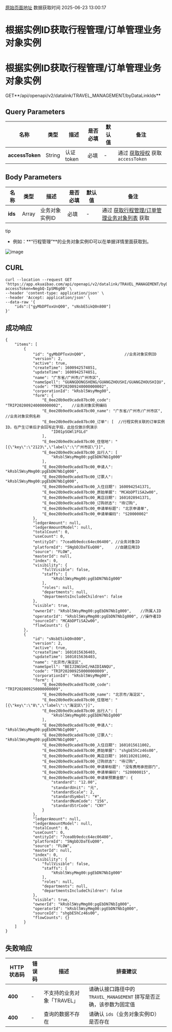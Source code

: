 [原始页面地址](https://docs.ekuaibao.com/docs/open-api/datalink/get-tripManager-data)
数据获取时间 2025-06-23 13:00:17

# 根据实例ID获取行程管理/订单管理业务对象实例

# 根据实例ID获取行程管理/订单管理业务对象实例  
  
GET**/api/openapi/v2/datalink/TRAVEL_MANAGEMENT/byDataLinkIds**

## Query Parameters​

名称| 类型| 描述| 是否必填| 默认值| 备注  
---|---|---|---|---|---  
**accessToken**|  String| 认证token| 必填| -| 通过 [获取授权](/docs/open-api/getting-started/auth) 获取 `accessToken`  
  
## Body Parameters​

名称| 类型| 描述| 是否必填| 默认值| 备注  
---|---|---|---|---|---  
**ids**|  Array| 业务对象实例ID| 必填| -| 通过 [获取行程管理/订单管理业务对象列表](/docs/open-api/datalink/get-tripManager-order) 获取  
  
tip

  * 例如：**“行程管理”**的业务对象实例ID可以在单据详情里面获取到。

![image](/assets/images/行程业务对象ID获取-2c3ad3742a716f46ba1604a7c802b6c1.png)




## CURL​
    
    
    curl --location --request GET 'https://app.ekuaibao.com/api/openapi/v2/datalink/TRAVEL_MANAGEMENT/byDataLinkIds?accessToken=NegbQ-IpSM6g00' \  
    --header 'content-type: application/json' \  
    --header 'Accept: application/json' \  
    --data-raw '{  
        "ids":["gyMbDPToxUnQ00", "sNsbE5ikQ0n800"]  
    }'  
    

## 成功响应​
    
    
    {  
    	"items": [  
            {  
    			"id": "gyMbDPToxUnQ00",                 //业务对象实例ID  
    			"version": 2,  
    			"active": true,  
    			"createTime": 1600942574851,  
    			"updateTime": 1600942574851,  
    			"name": "广东省/广州市/广州市区",  
    			"nameSpell": "GUANGDONGSHENG/GUANGZHOUSHI/GUANGZHOUSHIQU",  
    			"code": "TRIP202009240000000002",  
    			"corporationId": "kRsbl5WsyMmg00",  
    			"form": {  
    				"E_0ee20b9ed9cade87bc00_code": "TRIP202009240000000002",    //业务对象实例编码  
    				"E_0ee20b9ed9cade87bc00_name": "广东省/广州市/广州市区",     //业务对象实例名称  
                    "E_0ee20b9ed9cade87bc00_订单": [  //行程实例关联的订单实例ID，在产生订单后才会回写此字段，此处仅做示例演示  
                        "ID01pSGWl1FGLd"  
                    ],  
    				"E_0ee20b9ed9cade87bc00_住宿地": "[{\"key\":\"2123\",\"label\":\"广州市区\"}]",  
    				"E_0ee20b9ed9cade87bc00_出行人": [  
    					"kRsbl5WsyMmg00:pgEbDN7NbIg000"  
    				],  
    				"E_0ee20b9ed9cade87bc00_申请人": "kRsbl5WsyMmg00:pgEbDN7NbIg000",  
    				"E_0ee20b9ed9cade87bc00_订票人": "kRsbl5WsyMmg00:pgEbDN7NbIg000",  
    				"E_0ee20b9ed9cade87bc00_入住日期": 1600942541371,  
    				"E_0ee20b9ed9cade87bc00_原始单据": "MCAbDPTiSA2w00",  
    				"E_0ee20b9ed9cade87bc00_离店日期": 1601028941371,  
    				"E_0ee20b9ed9cade87bc00_订购状态": "待订购",  
    				"E_0ee20b9ed9cade87bc00_申请单标题": "北京申请单",  
    				"E_0ee20b9ed9cade87bc00_申请单编码": "S20000002"  
    			},  
    			"ledgerAmount": null,  
    			"ledgerAmountModel": null,  
    			"totalCount": 0,  
    			"useCount": 0,  
    			"entityId": "7cea0b9edcc64ec06400", //业务对象ID  
    			"platformId": "5NgbDJDaTEuQ00",     //自建应用ID  
    			"source": "FLOW",  
    			"masterId": null,  
    			"index": 0,  
    			"visibility": {  
    				"fullVisible": false,  
    				"staffs": [  
    					"kRsbl5WsyMmg00:pgEbDN7NbIg000"  
    				],  
    				"roles": null,  
    				"departments": null,  
    				"departmentsIncludeChildren": false  
    			},  
    			"visible": true,  
    			"ownerId": "kRsbl5WsyMmg00:pgEbDN7NbIg000",    //所属人ID  
    			"operatorId": "kRsbl5WsyMmg00:pgEbDN7NbIg000", //操作者ID  
    			"sourceId": "MCAbDPTiSA2w00",  
    			"flowCounts": {}  
    		},  
    		{  
    			"id": "sNsbE5ikQ0n800",  
    			"version": 2,  
    			"active": true,  
    			"createTime": 1601015636403,  
    			"updateTime": 1601015636403,  
    			"name": "北京市/海淀区",  
    			"nameSpell": "BEIJINGSHI/HAIDIANQU",  
    			"code": "TRIP202009250000000009",  
    			"corporationId": "kRsbl5WsyMmg00",  
    			"form": {  
    				"E_0ee20b9ed9cade87bc00_code": "TRIP202009250000000009",  
    				"E_0ee20b9ed9cade87bc00_name": "北京市/海淀区",  
    				"E_0ee20b9ed9cade87bc00_住宿地": "[{\"key\":\"8\",\"label\":\"海淀区\"}]",  
    				"E_0ee20b9ed9cade87bc00_出行人": [  
    					"kRsbl5WsyMmg00:pgEbDN7NbIg000"  
    				],  
    				"E_0ee20b9ed9cade87bc00_申请人": "kRsbl5WsyMmg00:pgEbDN7NbIg000",  
    				"E_0ee20b9ed9cade87bc00_订票人": "kRsbl5WsyMmg00:pgEbDN7NbIg000",  
    				"E_0ee20b9ed9cade87bc00_入住日期": 1601015611002,  
    				"E_0ee20b9ed9cade87bc00_原始单据": "shgbE5hCz46s00",  
    				"E_0ee20b9ed9cade87bc00_离店日期": 1601102011002,  
    				"E_0ee20b9ed9cade87bc00_订购状态": "待订购",  
    				"E_0ee20b9ed9cade87bc00_申请单标题": "没有费用承担部门",  
    				"E_0ee20b9ed9cade87bc00_申请单编码": "S20000015",  
    				"E_0ee20b9ed9cade87bc00_申请单预算金额": {  
    					"standard": "12.00",  
    					"standardUnit": "元",  
    					"standardScale": 2,  
    					"standardSymbol": "¥",  
    					"standardNumCode": "156",  
    					"standardStrCode": "CNY"  
    				}  
    			},  
    			"ledgerAmount": null,  
    			"ledgerAmountModel": null,  
    			"totalCount": 0,  
    			"useCount": 0,  
    			"entityId": "7cea0b9edcc64ec06400",  
    			"platformId": "5NgbDJDaTEuQ00",  
    			"source": "FLOW",  
    			"masterId": null,  
    			"index": 0,  
    			"visibility": {  
    				"fullVisible": false,  
    				"staffs": [  
    					"kRsbl5WsyMmg00:pgEbDN7NbIg000"  
    				],  
    				"roles": null,  
    				"departments": null,  
    				"departmentsIncludeChildren": false  
    			},  
    			"visible": true,  
    			"ownerId": "kRsbl5WsyMmg00:pgEbDN7NbIg000",  
    			"operatorId": "kRsbl5WsyMmg00:pgEbDN7NbIg000",  
    			"sourceId": "shgbE5hCz46s00",  
    			"flowCounts": {}  
    		}  
    	]  
    }  
    

## 失败响应​

HTTP状态码| 错误码| 描述| 排查建议  
---|---|---|---  
**400**|  -| 不支持的业务对象「TRAVEL」| 请确认接口路径中的 `TRAVEL_MANAGEMENT` 拼写是否正确，该参数为固定值  
**400**|  -| 查询的数据不存在| 请确认 `ids`（业务对象实例ID）是否存在
